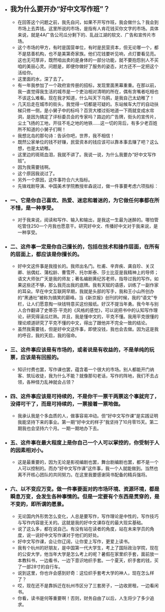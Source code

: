 - ## 我为什么要开办“好中文写作班”？
    - 在回答这个问题之前，我先自问，如果不开写作班，我会做什么？我会到市场上去弄钱。这里所说的市场，是指有人肯花钱买你文字的市场。具体来说，就是4A广告公司瓜分剩下的、乱战江湖的软文、广告和宣传片市场。
    - 这个市场的甲方，有时是国营单位，有时是民营资本，但无论哪一个，都不是慈善机构，也不是美第奇家族。他们花钱要听见响，点灯要看见亮。这也无可厚非，既然咱出卖的是身体的一部分功能，就不要抱怨别人不买咱的美丽心灵。问题是，即便你做好了服务的姿态，对方还不一定把这个活给你。
    - 这里面的水，深了去了。
    - 有一年我参加了一个政府宣传册的招标，发现里面黑幕重重。在那以前，我一直觉得我生活的城市是一个吏治相对清明的所在，偶有贪嘴者吃相也不该这么难看。现在我才知道，什么叫天下乌鸦，是我自己太幼稚了！
    - 几天后走在城市的街头，我觉得一切都是可疑的。东站候车大厅的自动扶梯只修一侧，是小舅子中的标吗？百货大楼过街地道一下雨就变成水帘洞，是因为搞定了评标委员会的专家吗？路边的广告牌，街头的宣传片，尘土飞扬的工地，开往不毛之地的地铁……这一切的背后，有多少老百姓所不知道的小舅子们啊！
    - 我想北岛的那句诗：告诉你吧，世界，我不相信！
    - 既然公家单位的钱不好赚，民营资本的钱应该可以靠本事去赚了吧？这么想，也是太幼稚。
    - 这里边的斑斑血泪，我就不讲了。我说一说，为什么我要办“好中文写作班”。
    - 因为我需要钱啊。
    - 这个原因我说过了。
    - 另外一个原因，这件事符合六大指标。
    - 先锋戏剧导演、中国美术学院教授牟森说过，做一件事要考虑六项指标：
- ### 一、它是你自己喜欢、热爱、迷恋和着迷的，为它做任何事都在所不惜，是一种享受。
    - 对于我来说，阅读和写作、输入和输出，是我这一生最为迷醉的。哪怕管吃管住250一个月我也愿意干。研究好中文、传播好中文对于我来说，是一种享受。
- ### 二、这件事一定是你自己擅长的，包括在技术和操作层面，在所有的层面上，都应该是你擅长的。
    - 好中文这件事是我擅长的。我师出名门。杜甫、辛弃疾、龚自珍、关汉卿、翁偶虹、蒲松龄、曹雪芹、托尔斯泰、莎士比亚是我精神上的导师；语文大师张广天是我的师友；著名编剧黄纪苏老师，指导过我的写作。如果这些还不够，那么我亮出我的底牌。我有天赋的语感，训练了一副作家的耳朵。早在中文互联网早期，我就是头部的写手，我和王小山所创办的“黑通社”被称为搞笑的巅峰。当《新京报》创刊的时候，我的“语文”专栏，让人们愿意掏一块钱特意买这份报纸。好汉不提当年勇。我今年与别人合作翻译了史蒂芬·平克的《风格的感觉》，可以说把书中的认知写作理论，研究得滚瓜烂熟。并且，我是懂中文的，平克不懂。我用平克很懂的理论顺道研究了平克不懂的中文，得出了跟他并不完全一致的结论。
    - 虽然我需要钱，但是好中文这件事，即使没钱，我也会去做。因为这是我的呼召，我的天启，我的宿命。
- ### 三、这件事应该是有市场的，或者说是有收益的，不是单纯的玩票，应该是有回报的。
    - 知识付费也罢，写作课也罢，蕴含着一个很大的市场。别人都能开门纳客、筑坛收徒，我为什么不能？就像那句老话，写作的阵地，我们不去占领，各种怪力乱神就会占领？
- ### 四、这件事应该是可持续的，不是你干一票干两票这个事就完了，没得可干了，而是可持续的，一票接着一票地做。
    - 我承认我是个多血质的人，做事容易冲动。但“好中文写作课”是实践证明我能坚持下来的事业。第一期“好中文的样子”我坚持了10月零15天。第二期我也会坚持六个月。一期一期地办下去。
- ### 五、这件事在最大程度上是你自己一个人可以掌控的，你受制于人的因素相对小。
    - 这是最重要的，因为无论是影视编剧也罢，舞台剧编剧也罢，都不是一个人可以控制的。而办“好中文写作课”这件事，我一个人就能做到。当然也离不开核心团队的共同努力。在这里我要感谢简书配备的精兵强将。
- ### 六、以不变应万变。做一件事要面对的市场环境、资源环境，都是瞬息万变，会发生各种事情的。但是一定要有个东西是贯穿的，是不变的，即所谓的愿景。
    - 无论国内外形势怎么变化，人总是要写作，写作理论是中性的，写作技巧与写作内容是无关的。这就是我的好中文课存在的最大现实基础。
    - 说了这么多，都在说自己。有没有站在读者的角度，站在未来学员的角度，说一说好中文写作课对于他们的好处。
    - 好中文写作课，会让你辽阔，让你爱上写作，更爱上读书。
    - 我有个杭州的好朋友，是中国第一代大学生，考上了国际政治学院，现在的公安大学，他当年大学是怎么考上的呢？暑假在家里织手套，面前放一本教科书，一边看书，一边下意识地织手套。一个夏天，织手套的钱，买了一部28寸的自行车。
    - 说到这里，你也许会感到好奇：这位织手套考大学的神人，现在怎么样了？
    - 哎，现在还不是靠拆迁在杭州市区分了三套房子，一边收房租，一边看闲书。
    - 你看，读书是何等重要啊！否则，财务自由了以后，人生将少了多少追求。
